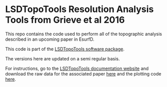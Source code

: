 # LSDTopoTools Resolution Analysis Tools from Grieve et al 2016

This repo contains the code used to perform all of the topographic analysis described in an upcoming paper in EsurfD.

This code is part of the [LSDTopoTools software package](http://lsdtopotools.github.io/).

The versions here are updated on a semi regular basis. 

For instructions, go to the [LSDTopoTools documentation website](http://lsdtopotools.github.io/LSDTT_book/) and download the raw data for the associated paper [here](http://www.geos.ed.ac.uk/~s0675405/Res_Data/Res_Data_Pack.zip) and the plotting code [here](https://github.com/sgrieve/Resolution_Paper_Figs).
